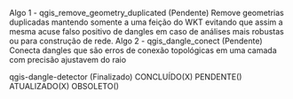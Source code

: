 Algo 1 - qgis_remove_geometry_duplicated (Pendente)
  Remove geometrias duplicadas mantendo somente a uma feição do WKT evitando que assim a mesma acuse falso positivo de dangles em caso de análises mais robustas ou para construção de rede.
Algo 2 - qgis_dangle_conect (Pendente)
  Conecta dangles que são erros de conexão topológicas em uma camada com precisão ajustavem do raio 
  
qgis-dangle-detector (Finalizado)
  CONCLUÍDO(X)
  PENDENTE()
  ATUALIZADO(X)
  OBSOLETO()
